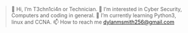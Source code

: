 > 👋 Hi, I’m T3chn1ci4n or Technician.
> 👀 I’m interested in Cyber Security, Computers and coding in general.
> 🌱 I’m currently learning Python3, linux and CCNA.
> 📫 How to reach me dylanmsmith256@gmail.com
